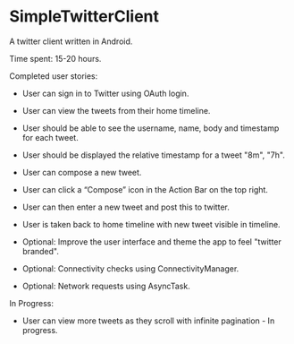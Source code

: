SimpleTwitterClient
===================

A twitter client written in Android.

Time spent: 15-20 hours.

Completed user stories:

- User can sign in to Twitter using OAuth login. 
- User can view the tweets from their home timeline.
- User should be able to see the username, name, body and timestamp for each tweet.
- User should be displayed the relative timestamp for a tweet "8m", "7h".

- User can compose a new tweet.
- User can click a “Compose” icon in the Action Bar on the top right.
- User can then enter a new tweet and post this to twitter.
- User is taken back to home timeline with new tweet visible in timeline.
- Optional: Improve the user interface and theme the app to feel "twitter branded".
- Optional: Connectivity checks using ConnectivityManager.
- Optional: Network requests using AsyncTask.

In Progress:
- User can view more tweets as they scroll with infinite pagination - In progress. 
